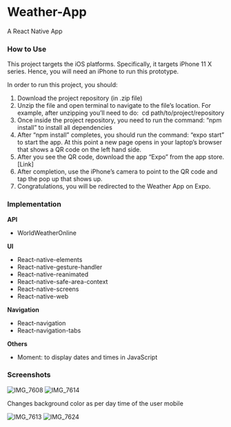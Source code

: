 # Weather-App
A React Native App


### How to Use 

This project targets the iOS platforms. Specifically, it targets iPhone 11 X series. Hence, you will need an iPhone to run this prototype. 
 
In order to run this project, you should: 
1. Download the project repository (in .zip file) 
2. Unzip the file and open terminal to navigate to the file’s location. For example, 
after unzipping you’ll need to do: ​ cd path/to/project/repository 
3. Once inside the project repository, you need to run the command: “​npm install​” 
to install all dependencies 
4. After “npm install” completes, you should run the command: “​expo start​” to start 
the app. At this point a new page opens in your laptop’s browser that shows a 
QR code on the left hand side.  
5. After you see the QR code, download the app “​Expo​” from the app store. [​Link​]  
6. After completion, use the iPhone’s camera to point to the QR code and tap the 
pop up that shows up. 
7. Congratulations, you will be redirected to the Weather App on Expo. 
 
### Implementation

**API**  
- WorldWeatherOnline

**UI**  
- React-native-elements
- React-native-gesture-handler
- React-native-reanimated
- React-native-safe-area-context
- React-native-screens 
- React-native-web 

**Navigation** 
- React-navigation 
- React-navigation-tabs  

**Others**  
- Moment: to display dates and times in JavaScript

### Screenshots
![IMG_7608](https://user-images.githubusercontent.com/78612367/153726149-52977a99-5723-4078-be0f-9bf1075e58b6.PNG)
![IMG_7614](https://user-images.githubusercontent.com/78612367/153726166-114e7dc9-c104-49a9-8a4d-697e8cb19a41.PNG)

Changes background color as per day time of the user mobile

![IMG_7613](https://user-images.githubusercontent.com/78612367/153726184-7f4f1fec-710f-4399-bce9-c880fb4d68f7.PNG)
![IMG_7624](https://user-images.githubusercontent.com/78612367/153726415-2e4b276c-9945-4502-85bf-97add6b03774.jpg)
